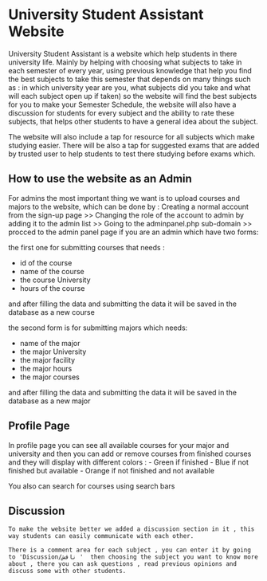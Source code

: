 <h1>University Student Assistant Website</h1>
University Student Assistant is a website which help students in there university life. Mainly by helping with choosing what subjects to take in each semester of every year, using previous knowledge that help you find the best subjects to take this semester that depends on many things such as : in which university year are you, what subjects did you take and what will each subject open up if taken) so the website will find the best subjects for you to make your Semester Schedule, the website will also have a discussion for students for every subject and the ability to rate these subjects, that helps other students to have a general idea about the subject.

The website will also include a tap for resource for all subjects which make studying easier.
There will be also a tap for suggested exams that are added by trusted user to help students to test there studying before exams which.

<h2> How to use the website as an Admin</h2>
For admins the most important thing we want is to upload courses and majors to the website, which can be done by : Creating a normal account from the sign-up page  >>  Changing the role of the account to admin by adding it to the admin list >> Going to the adminpanel.php sub-domain >> procced to the admin panel page if you are an admin which have two forms:

the first one for submitting courses that needs :
- id of the course
- name of the course
- the course University
- hours of the course

and after filling the data and submitting the data it will be saved in the database as a new course

the second form is for submitting majors which needs:
- name of the major
- the major University
- the major facility
- the major hours
- the major courses

and after filling the data and submitting the data it will be saved in the database as a new major

<h2>Profile Page</h2>
In profile page you can see all available courses for your major and university and then you can add or remove courses from finished courses and they will display with different colors :
- Green if finished
- Blue if not finished but available
- Orange if not finished and not available

You also can search for courses using search bars


<h2>Discussion</h2>

	To make the website better we added a discussion section in it , this way students can easily communicate with each other.

	There is a comment area for each subject , you can enter it by going to 'Discussion/ناقش '  then choosing the subject you want to know more about , there you can ask questions , read previous opinions and discuss some with other students.
